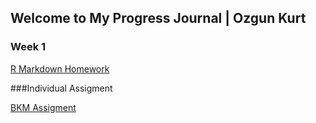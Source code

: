## Welcome to My Progress Journal | Ozgun Kurt

### Week 1

[R Markdown Homework](https://pjournal.github.io/mef03-Ozgunkrt/R_Markdown_Homework.html)

###Individual Assigment

[BKM Assigment](file:///Users/ozgunkurt/Desktop/BDA_503_BKMS.html)



